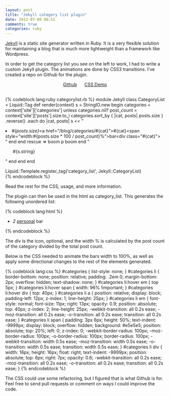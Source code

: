 ```yaml
---
layout: post
title: "Jekyll category list plugin"
date: 2012-07-08 00:51
comments: true
categories: ruby
---
```


<a href="http://github.com/mojombo/jekyll">Jekyll</a> is a static site generator written in Ruby. It is a very flexible solution for maintaining a blog that is much more lightweight than a framework like Wordpress. 

In order to get the category list you see on the left to work, I had to write a custom Jekyll plugin. The animations are done by CSS3 transitions. I've created a repo on Github for the plugin.

<div style="margin-bottom: 30px; text-align: center;">
  <a class="button" href="http://github.com/brousalis/jekyll-category-list">Github</a>
  <a class="button" href="http://brousalis.github.com/jekyll-category-list" style="margin-left: 20px;">CSS Demo</a>
</div>

{% codeblock lang:ruby categorylist.rb %}
module Jekyll
  class CategoryList < Liquid::Tag
    def render(context)
      s = StringIO.new
      begin
        categories = context['site']['categories']
        unless categories.nil?
          post_count = context['site']['posts'].size.to_i
          categories.sort_by { |cat, posts| posts.size }
            .reverse()
            .each do |cat, posts|
               s << "<li><em>#{posts.size}</em><a href=\"/blog/categories/#{cat}\">#{cat}</a><span style=\"width:#{posts.size * 100 / post_count}%\">bar</span><div class=\"#{cat}\"></div></li>"
            end
        end
      rescue => boom
        p boom
      end
      "<ul>#{s.string}</ul>"
    end
  end
end

Liquid::Template.register_tag('category_list', Jekyll::CategoryList)   
{% endcodeblock %}

Read the rest for the CSS, usage, and more information. 

<!-- more -->
The plugin can then be used in the html as <span class="bash">category_list</span>. This generates the following unordered list:

{% codeblock lang:html %}
<ul id="categories">
  <li>
    <em>2</em>
    <a href="/blog/categories/personal">personal</a>
    <span style="width:50%">bar</span>
    <div class="personal"></div>
  </li>
</ul>
{% endcodeblock %}

The <em>div</em> is the icon, optional, and the width % is calculated by the post count of the category divided by the total post count. 

Below is the CSS needed to animate the bars width to 100%, as well as apply some directional changes to the rest of the elements generated.

{% codeblock lang:css %}
#categories {
  list-style: none;
}
#categories  li {  
  border-bottom: none;
  position: relative;
  padding: .2em 0;
  margin-bottom: 2px;
  overflow: hidden;
  text-shadow: none;
}
#categories li:hover em {
  top 5px;
}
#categories li:hover span {
  width: 96% !important;
}
#categories li:hover div {
  top: 40px;
}
#categories li a {
  position: relative;
  display: block;
  padding-left: 12px;
  z-index: 1;
  line-height: 25px;
}
#categories li em {
  font-style: normal;
  font-size: 11px;
  right: 13px;
  opacity: 0.9;
  position: absolute;
  top: 40px;
  z-index: 2;
  line-height: 25px;
  -webkit-transition: all 0.2s ease;
     -moz-transition: all 0.2s ease;
       -o-transition: all 0.2s ease;
          transition: all 0.2s ease;
}
#categories li span {
  padding: 3px 6px;
  height: 50%;
  text-indent: -9999px;
  display: block;
  overflow: hidden;
  background: #e5e5e5;
  position: absolute;
  top: 20%;
  left: 0;
  z-index: 0;
  -webkit-border-radius: 100px;
     -moz-border-radius: 100px;
       -o-border-radius: 100px;
          border-radius: 100px; 
  -webkit-transition: width 0.5s ease;
     -moz-transition: width 0.5s ease;
       -o-transition: width 0.5s ease;
          transition: width 0.5s ease; 
}
#categories li div {
  width: 16px;
  height: 16px;
  float: right;
  text-indent: -9999px;
  position: absolute;
  top: 6px;
  right: 7px;
  opacity: 0.6;
  -webkit-transition: all 0.2s ease;
     -moz-transition: all 0.2s ease;
       -o-transition: all 0.2s ease;
          transition: all 0.2s ease; 
}
{% endcodeblock %}

The CSS could use some refactoring, but I figured that is what Github is for. Feel free to send pull requests or comment on ways I could improve the code. 
